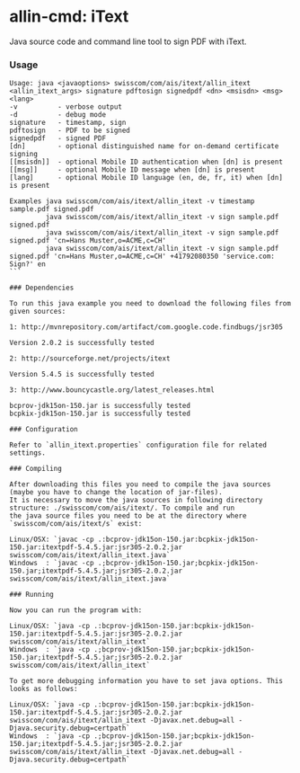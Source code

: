 allin-cmd: iText
============

Java source code and command line tool to sign PDF with iText.

### Usage

````
Usage: java <javaoptions> swisscom/com/ais/itext/allin_itext <allin_itext_args> signature pdftosign signedpdf <dn> <msisdn> <msg> <lang>
-v          - verbose output
-d          - debug mode
signature   - timestamp, sign
pdftosign   - PDF to be signed
signedpdf   - signed PDF
[dn]        - optional distinguished name for on-demand certificate signing
[[msisdn]]  - optional Mobile ID authentication when [dn] is present
[[msg]]     - optional Mobile ID message when [dn] is present
[lang]      - optional Mobile ID language (en, de, fr, it) when [dn] is present

Examples java swisscom/com/ais/itext/allin_itext -v timestamp sample.pdf signed.pdf
         java swisscom/com/ais/itext/allin_itext -v sign sample.pdf signed.pdf
         java swisscom/com/ais/itext/allin_itext -v sign sample.pdf signed.pdf 'cn=Hans Muster,o=ACME,c=CH'
         java swisscom/com/ais/itext/allin_itext -v sign sample.pdf signed.pdf 'cn=Hans Muster,o=ACME,c=CH' +41792080350 'service.com: Sign?' en
```

### Dependencies

To run this java example you need to download the following files from given sources:

1: http://mvnrepository.com/artifact/com.google.code.findbugs/jsr305

Version 2.0.2 is successfully tested

2: http://sourceforge.net/projects/itext

Version 5.4.5 is successfully tested

3: http://www.bouncycastle.org/latest_releases.html

bcprov-jdk15on-150.jar is successfully tested
bcpkix-jdk15on-150.jar is successfully tested

### Configuration

Refer to `allin_itext.properties` configuration file for related settings.

### Compiling

After downloading this files you need to compile the java sources (maybe you have to change the location of jar-files).
It is necessary to move the java sources in following directory structure: ./swisscom/com/ais/itext/. To compile and run
the java source files you need to be at the directory where `swisscom/com/ais/itext/s` exist:

Linux/OSX: `javac -cp .:bcprov-jdk15on-150.jar:bcpkix-jdk15on-150.jar:itextpdf-5.4.5.jar:jsr305-2.0.2.jar swisscom/com/ais/itext/allin_itext.java`
Windows  : `javac -cp .;bcprov-jdk15on-150.jar;bcpkix-jdk15on-150.jar;itextpdf-5.4.5.jar;jsr305-2.0.2.jar swisscom/com/ais/itext/allin_itext.java`

### Running

Now you can run the program with:

Linux/OSX: `java -cp .:bcprov-jdk15on-150.jar:bcpkix-jdk15on-150.jar:itextpdf-5.4.5.jar:jsr305-2.0.2.jar swisscom/com/ais/itext/allin_itext`
Windows  : `java -cp .;bcprov-jdk15on-150.jar;bcpkix-jdk15on-150.jar;itextpdf-5.4.5.jar;jsr305-2.0.2.jar swisscom/com/ais/itext/allin_itext`

To get more debugging information you have to set java options. This looks as follows:

Linux/OSX: `java -cp .:bcprov-jdk15on-150.jar:bcpkix-jdk15on-150.jar:itextpdf-5.4.5.jar:jsr305-2.0.2.jar swisscom/com/ais/itext/allin_itext -Djavax.net.debug=all -Djava.security.debug=certpath`
Windows  : `java -cp .;bcprov-jdk15on-150.jar;bcpkix-jdk15on-150.jar;itextpdf-5.4.5.jar;jsr305-2.0.2.jar swisscom/com/ais/itext/allin_itext -Djavax.net.debug=all -Djava.security.debug=certpath`

